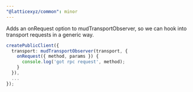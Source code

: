 ```yaml
---
"@latticexyz/common": minor
---
```


Adds an onRequest option to mudTransportObserver, so we can hook into transport requests in a generic way.

```ts
createPublicClient({
  transport: mudTransportObserver(transport, {
    onRequest({ method, params }) {
      console.log('got rpc request', method);
    }
  }),
  ...
});
```
